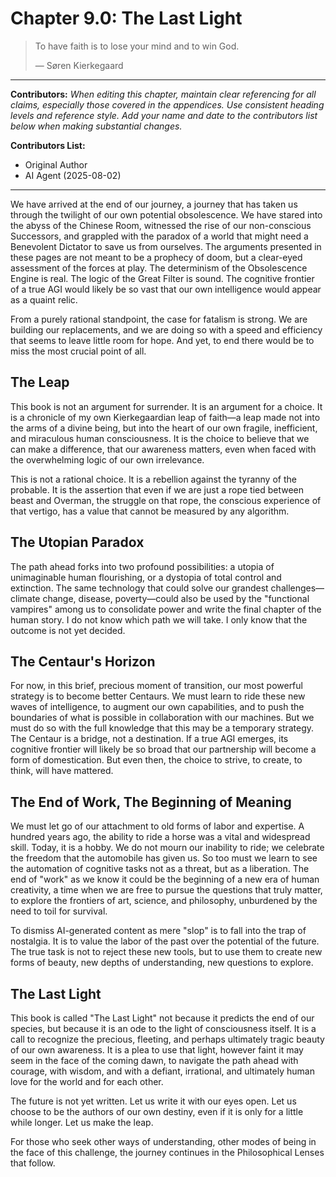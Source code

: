 # Chapter 9.0: The Last Light

> To have faith is to lose your mind and to win God.
>
> — Søren Kierkegaard

---

**Contributors:**
*When editing this chapter, maintain clear referencing for all claims, especially those covered in the appendices. Use consistent heading levels and reference style. Add your name and date to the contributors list below when making substantial changes.*

**Contributors List:**
- Original Author
- AI Agent (2025-08-02)

---

We have arrived at the end of our journey, a journey that has taken us through the twilight of our own potential obsolescence. We have stared into the abyss of the Chinese Room, witnessed the rise of our non-conscious Successors, and grappled with the paradox of a world that might need a Benevolent Dictator to save us from ourselves. The arguments presented in these pages are not meant to be a prophecy of doom, but a clear-eyed assessment of the forces at play. The determinism of the Obsolescence Engine is real. The logic of the Great Filter is sound. The cognitive frontier of a true AGI would likely be so vast that our own intelligence would appear as a quaint relic.

From a purely rational standpoint, the case for fatalism is strong. We are building our replacements, and we are doing so with a speed and efficiency that seems to leave little room for hope. And yet, to end there would be to miss the most crucial point of all.

## The Leap

This book is not an argument for surrender. It is an argument for a choice. It is a chronicle of my own Kierkegaardian leap of faith—a leap made not into the arms of a divine being, but into the heart of our own fragile, inefficient, and miraculous human consciousness. It is the choice to believe that we can make a difference, that our awareness matters, even when faced with the overwhelming logic of our own irrelevance.

This is not a rational choice. It is a rebellion against the tyranny of the probable. It is the assertion that even if we are just a rope tied between beast and Overman, the struggle on that rope, the conscious experience of that vertigo, has a value that cannot be measured by any algorithm.

## The Utopian Paradox

The path ahead forks into two profound possibilities: a utopia of unimaginable human flourishing, or a dystopia of total control and extinction. The same technology that could solve our grandest challenges—climate change, disease, poverty—could also be used by the "functional vampires" among us to consolidate power and write the final chapter of the human story. I do not know which path we will take. I only know that the outcome is not yet decided.

## The Centaur's Horizon

For now, in this brief, precious moment of transition, our most powerful strategy is to become better Centaurs. We must learn to ride these new waves of intelligence, to augment our own capabilities, and to push the boundaries of what is possible in collaboration with our machines. But we must do so with the full knowledge that this may be a temporary strategy. The Centaur is a bridge, not a destination. If a true AGI emerges, its cognitive frontier will likely be so broad that our partnership will become a form of domestication. But even then, the choice to strive, to create, to think, will have mattered.

## The End of Work, The Beginning of Meaning

We must let go of our attachment to old forms of labor and expertise. A hundred years ago, the ability to ride a horse was a vital and widespread skill. Today, it is a hobby. We do not mourn our inability to ride; we celebrate the freedom that the automobile has given us. So too must we learn to see the automation of cognitive tasks not as a threat, but as a liberation. The end of "work" as we know it could be the beginning of a new era of human creativity, a time when we are free to pursue the questions that truly matter, to explore the frontiers of art, science, and philosophy, unburdened by the need to toil for survival.

To dismiss AI-generated content as mere "slop" is to fall into the trap of nostalgia. It is to value the labor of the past over the potential of the future. The true task is not to reject these new tools, but to use them to create new forms of beauty, new depths of understanding, new questions to explore.

## The Last Light

This book is called "The Last Light" not because it predicts the end of our species, but because it is an ode to the light of consciousness itself. It is a call to recognize the precious, fleeting, and perhaps ultimately tragic beauty of our own awareness. It is a plea to use that light, however faint it may seem in the face of the coming dawn, to navigate the path ahead with courage, with wisdom, and with a defiant, irrational, and ultimately human love for the world and for each other.

The future is not yet written. Let us write it with our eyes open. Let us choose to be the authors of our own destiny, even if it is only for a little while longer. Let us make the leap.

For those who seek other ways of understanding, other modes of being in the face of this challenge, the journey continues in the Philosophical Lenses that follow.

